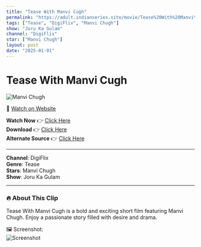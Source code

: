 ```yaml
---
title: "Tease With Manvi Cugh"
permalink: "https://adult.indianseries.site/movie/Tease%20With%20Manvi%20Cugh"
tags: ["Tease", "DigiFlix", "Manvi Chugh"]
show: "Joru Ka Gulam"
channel: "DigiFlix"
star: ["Manvi Chugh"]
layout: post
date: "2025-01-01"
---
```


# Tease With Manvi Cugh

![Manvi Chugh](https://shorts.desisins.com/wp-content/uploads/2024/08/Manvi-Cugh-DesiSins.com_.jpg)

🔗 [Watch on Website](https://adult.indianseries.site/movie/Tease%20With%20Manvi%20Cugh)

**Watch Now** 👉 [Click Here](https://adult.indianseries.site/movie/Tease%20With%20Manvi%20Cugh)  
**Download** 👉 [Click Here](https://adult.indianseries.site/movie/Tease%20With%20Manvi%20Cugh)  
**Alternate Source** 👉 [Click Here](https://adult.indianseries.site/movie/Tease%20With%20Manvi%20Cugh)

---

**Channel**: DigiFlix  
**Genre**: Tease  
**Stars**: Manvi Chugh  
**Show**: Joru Ka Gulam

---

### 🔥 About This Clip

Tease With Manvi Cugh is a bold and exciting short film featuring Manvi Chugh. Enjoy a passionate story filled with desire and drama.
 
🖼️ Screenshot:  
![Screenshot](https://shorts.desisins.com/wp-content/uploads/2024/08/Manvi-Cugh-DesiSins.com_.jpg)
